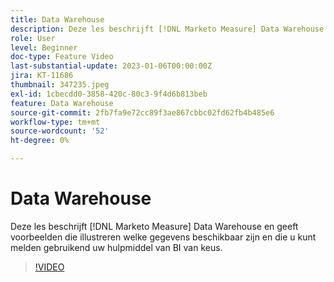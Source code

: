 ```yaml
---
title: Data Warehouse
description: Deze les beschrijft [!DNL Marketo Measure] Data Warehouse en geeft voorbeelden die illustreren welke gegevens beschikbaar zijn en die u kunt melden gebruikend uw hulpmiddel van BI van keus.
role: User
level: Beginner
doc-type: Feature Video
last-substantial-update: 2023-01-06T00:00:00Z
jira: KT-11686
thumbnail: 347235.jpeg
exl-id: 1cbecdd0-3858-420c-80c3-9f4d6b813beb
feature: Data Warehouse
source-git-commit: 2fb7fa9e72cc89f3ae867cbbc02fd62fb4b485e6
workflow-type: tm+mt
source-wordcount: '52'
ht-degree: 0%

---
```


# Data Warehouse

Deze les beschrijft [!DNL Marketo Measure] Data Warehouse en geeft voorbeelden die illustreren welke gegevens beschikbaar zijn en die u kunt melden gebruikend uw hulpmiddel van BI van keus.

>[!VIDEO](https://video.tv.adobe.com/v/347235/?quality=12&learn=on)
